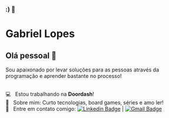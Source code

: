 ### :) 👋

# Gabriel Lopes

## Olá pessoal 👋
Sou apaixonado por levar soluções para as pessoas através da programação e aprender bastante no processo!

 <br/> :computer: &nbsp; Estou trabalhando na **Doordash**!
 <br/> 💬  &nbsp; Sobre mim: Curto tecnologias, board games, séries e amo ler!
 <br/> :email: &nbsp; Entre em contato comigo: [![Linkedin Badge](https://img.shields.io/badge/-LinkedIn-blue?style=flat-square&logo=Linkedin&logoColor=white&link=https://www.linkedin.com/in/tgmarinho/)](https://www.linkedin.com/in/gabriellopesdev/) 
| 
[![Gmail Badge](https://img.shields.io/badge/-gabslopes34@gmail.com-c14438?style=flat-square&logo=Gmail&logoColor=white&link=mailto:gabslopes34@gmail.com)](mailto:gabslopes34@gmail.com)
